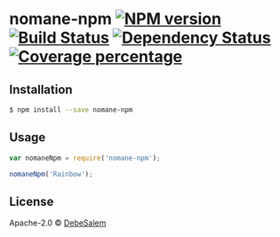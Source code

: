 # nomane-npm [![NPM version][npm-image]][npm-url] [![Build Status][travis-image]][travis-url] [![Dependency Status][daviddm-image]][daviddm-url] [![Coverage percentage][coveralls-image]][coveralls-url]
> 

## Installation

```sh
$ npm install --save nomane-npm
```

## Usage

```js
var nomaneNpm = require('nomane-npm');

nomaneNpm('Rainbow');
```
## License

Apache-2.0 © [DebeSalem]()


[npm-image]: https://badge.fury.io/js/nomane-npm.svg
[npm-url]: https://npmjs.org/package/nomane-npm
[travis-image]: https://travis-ci.org/DebeSalem/nomane-npm.svg?branch=master
[travis-url]: https://travis-ci.org/DebeSalem/nomane-npm
[daviddm-image]: https://david-dm.org/DebeSalem/nomane-npm.svg?theme=shields.io
[daviddm-url]: https://david-dm.org/DebeSalem/nomane-npm
[coveralls-image]: https://coveralls.io/repos/DebeSalem/nomane-npm/badge.svg
[coveralls-url]: https://coveralls.io/r/DebeSalem/nomane-npm
